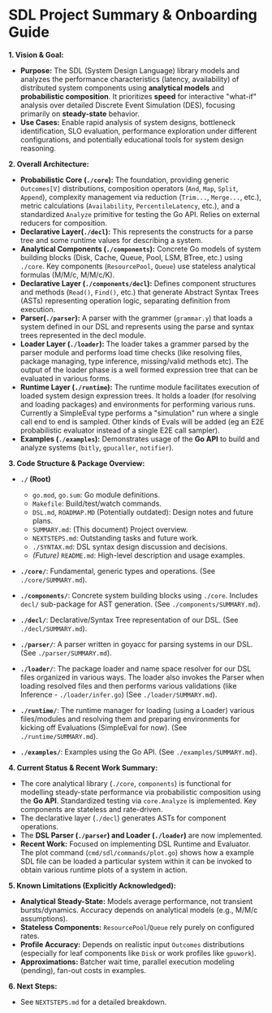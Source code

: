 # SDL Project Summary & Onboarding Guide

**1. Vision & Goal:**

*   **Purpose:** The SDL (System Design Language) library models and analyzes the performance characteristics (latency, availability) of distributed system components using **analytical models** and **probabilistic composition**. It prioritizes **speed** for interactive "what-if" analysis over detailed Discrete Event Simulation (DES), focusing primarily on **steady-state** behavior.
*   **Use Cases:** Enable rapid analysis of system designs, bottleneck identification, SLO evaluation, performance exploration under different configurations, and potentially educational tools for system design reasoning.

**2. Overall Architecture:**

*   **Probabilistic Core (`./core`):** The foundation, providing generic `Outcomes[V]` distributions, composition operators (`And`, `Map`, `Split`, `Append`), complexity management via reduction (`Trim...`, `Merge...`, etc.), metric calculations (`Availability`, `PercentileLatency`, etc.), and a standardized `Analyze` primitive for testing the Go API. Relies on external reducers for composition.
*   **Declarative Layer(`./decl`):** This represents the constructs for a parse tree and some runtime values for describing a system.  
*   **Analytical Components (`./components`):** Concrete Go models of system building blocks (Disk, Cache, Queue, Pool, LSM, BTree, etc.) using `./core`. Key components (`ResourcePool`, `Queue`) use stateless analytical formulas (M/M/c, M/M/c/K).
*   **Declarative Layer (`./components/decl`):** Defines component structures and methods (`Read()`, `Find()`, etc.) that generate Abstract Syntax Trees (ASTs) representing operation logic, separating definition from execution.
*   **Parser(`./parser`):** A parser with the grammer (`grammar.y`) that loads a system defined in our DSL and represents using the parse and syntax trees represented in the decl module.
*   **Loader Layer (`./loader`):** The loader takes a grammer parsed by the parser module and performs load time checks (like resolving files, package managing, type inference, missing/valid methods etc).  The output of the loader phase is a well formed expression tree that can be evaluated in various forms.
*   **Runtime Layer (`./runtime`):** The runtime module facilitates execution of loaded system design expression trees.  It holds a loader (for resolving and loading packages) and environments for performing various runs.  Currently a SimpleEval type performs a "simulation" run where a single call end to end is sampled.  Other kinds of Evals will be added (eg an E2E probabilistic evaluator instead of a single E2E call sampler).
*   **Examples (`./examples`):** Demonstrates usage of the **Go API** to build and analyze systems (`bitly`, `gpucaller`, `notifier`).

**3. Code Structure & Package Overview:**

*   **`./` (Root)**
    *   `go.mod`, `go.sum`: Go module definitions.
    *   `Makefile`: Build/test/watch commands.
    *   `DSL.md`, `ROADMAP.MD` (Potentially outdated): Design notes and future plans.
    *   `SUMMARY.md`: (This document) Project overview.
    *   `NEXTSTEPS.md`: Outstanding tasks and future work.
    *   `./SYNTAX.md`: DSL syntax design discussion and decisions.
    *   *(Future)* `README.md`: High-level description and usage examples.

*   **`./core/`**: Fundamental, generic types and operations. (See `./core/SUMMARY.md`).
*   **`./components/`**: Concrete system building blocks using `./core`. Includes `decl/` sub-package for AST generation. (See `./components/SUMMARY.md`).
*   **`./decl/`**: Declarative/Syntax Tree representation of our DSL. (See `./decl/SUMMARY.md`).
*   **`./parser/`**: A parser written in goyacc for parsing systems in our DSL. (See `./parser/SUMMARY.md`).
*   **`./loader/`**: The package loader and name space resolver for our DSL files organized in various ways. The loader also invokes the Parser when loading resolved files and then performs various validations (like Inference - `./loader/infer.go`) (See `./loader/SUMMARY.md`).
*   **`./runtime/`**: The runtime manager for loading (using a Loader) various files/modules and resolving them and preparing environments for kicking off Evaluations (SimpleEval for now). (See `./runtime/SUMMARY.md`).
*   **`./examples/`**: Examples using the Go API. (See `./examples/SUMMARY.md`).

**4. Current Status & Recent Work Summary:**

*   The core analytical library (`./core`, `components`) is functional for modelling steady-state performance via probabilistic composition using the **Go API**. Standardized testing via `core.Analyze` is implemented. Key components are stateless and rate-driven.
*   The declarative layer (`./decl`) generates ASTs for component operations.
*   The **DSL Parser (`./parser`) and Loader (`./loader`)** are now implemented.
*   **Recent Work:** Focused on implementing DSL Runtime and Evaluator.   The plot command (`cmd/sdl/commands/plot.go`) shows how a example SDL file can be loaded a particular system within it can be invoked to obtain various runtime plots of a system in action.

**5. Known Limitations (Explicitly Acknowledged):**

*   **Analytical Steady-State:** Models average performance, not transient bursts/dynamics. Accuracy depends on analytical models (e.g., M/M/c assumptions).
*   **Stateless Components:** `ResourcePool`/`Queue` rely purely on configured rates.
*   **Profile Accuracy:** Depends on realistic input `Outcomes` distributions (especially for leaf components like `Disk` or work profiles like `gpuwork`).
*   **Approximations:** Batcher wait time, parallel execution modeling (pending), fan-out costs in examples.

**6. Next Steps:**

*   See `NEXTSTEPS.md` for a detailed breakdown.
